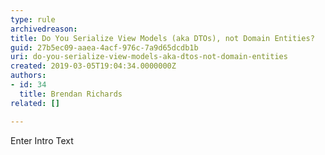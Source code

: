 ```yaml
---
type: rule
archivedreason: 
title: Do You Serialize View Models (aka DTOs), not Domain Entities?
guid: 27b5ec09-aaea-4acf-976c-7a9d65dcdb1b
uri: do-you-serialize-view-models-aka-dtos-not-domain-entities
created: 2019-03-05T19:04:34.0000000Z
authors:
- id: 34
  title: Brendan Richards
related: []

---
```



Enter Intro Text
<br><excerpt class='endintro'></excerpt><br>



